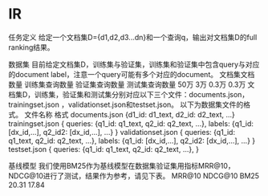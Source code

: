 # IR
任务定义
给定一个文档集D={d1,d2,d3...dn}和一个查询q，输出对文档集D的full ranking结果。

数据集
目前给定文档集D，训练集与验证集，训练集和验证集中包含query与对应的document label，注意一个query可能有多个对应的document。
文档集文档数量	训练集查询数量	验证集查询数量	测试集查询数量
50万	3万	0.3万	0.3万
文档集D，训练集，验证集和测试集分别对应以下三个文件：documents.json，trainingset.json ，validationset.json和testset.json。
以下为数据集文件的格式。
文件名称	格式
documents.json	{d1_id: d1_text, d2_id: d2_text, ...}
trainingset.json	{ queries: {q1_id: q1_text, q2_id: q2_text, ...},
labels: {q1_id: [dx_id,...], q2_id2: [dx_id,...], ...} }
validationset.json	{ queries: {q1_id: q1_text, q2_id: q2_text, ...},
labels: {q1_id: [dx_id,...], q2_id2: [dx_id,...], ...} }
testset.json	{ queries: {q1_id: q1_text, q2_id: q2_text, ...}, }

基线模型
我们使用BM25作为基线模型在数据集验证集用指标MRR@10，NDCG@10进行了测试，结果作为参考，请见下表。
 	MRR@10	NDCG@10
BM25	20.31	17.84

